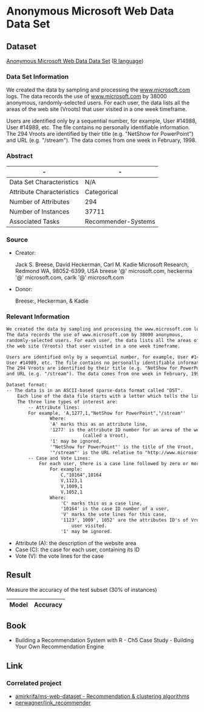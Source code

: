 # Anonymous Microsoft Web Data Data Set

## Dataset

[Anonymous Microsoft Web Data Data Set](https://archive.ics.uci.edu/ml/datasets/Anonymous+Microsoft+Web+Data)
([R language](https://rdrr.io/github/mhahsler/recommenderlab/man/MSWeb.html))

### Data Set Information

We created the data by sampling and processing the www.microsoft.com logs. The data records the use of www.microsoft.com by 38000 anonymous, randomly-selected users. For each user, the data lists all the areas of the web site (Vroots) that user visited in a one week timeframe.

Users are identified only by a sequential number, for example, User #14988, User #14989, etc. The file contains no personally identifiable information. The 294 Vroots are identified by their title (e.g. "NetShow for PowerPoint") and URL (e.g. "/stream"). The data comes from one week in February, 1998.

### Abstract

-|-
-|-
Data Set Characteristics |N/A
Attribute Characteristics|Categorical
Number of Attributes     |294
Number of Instances      |37711
Associated Tasks         |Recommender-Systems

### Source

* Creator:

    Jack S. Breese, David Heckerman, Carl M. Kadie
    Microsoft Research, Redmond WA, 98052-6399, USA
    breese '@' microsoft.com, heckerma '@' microsoft.com, carlk '@' microsoft.com

* Donor:

    Breese:, Heckerman, & Kadie

### Relevant Information

```txt
We created the data by sampling and processing the www.microsoft.com logs.
The data records the use of www.microsoft.com by 38000 anonymous,
randomly-selected users. For each user, the data lists all the areas of
the web site (Vroots) that user visited in a one week timeframe.

Users are identified only by a sequential number, for example, User #14988,
User #14989, etc. The file contains no personally identifiable information.
The 294 Vroots are identified by their title (e.g. "NetShow for PowerPoint")
and URL (e.g. "/stream"). The data comes from one week in February, 1998.

Dataset format:
-- The data is in an ASCII-based sparse-data format called "DST".
    Each line of the data file starts with a letter which tells the line's type.
    The three line types of interest are:
        -- Attribute lines:
        For example, 'A,1277,1,"NetShow for PowerPoint","/stream"'
                Where:
                'A' marks this as an attribute line,
                '1277' is the attribute ID number for an area of the website
                            (called a Vroot),
                '1' may be ignored,
                '"NetShow for PowerPoint"' is the title of the Vroot,
                '"/stream"' is the URL relative to "http://www.microsoft.com"
        -- Case and Vote Lines:
            For each user, there is a case line followed by zero or more vote lines.
                For example:
                    C,"10164",10164
                    V,1123,1
                    V,1009,1
                    V,1052,1
                Where:
                    'C' marks this as a case line,
                    '10164' is the case ID number of a user,
                    'V' marks the vote lines for this case,
                    '1123', 1009', 1052' are the attributes ID's of Vroots that a
                        user visited.
                    '1' may be ignored.
```

* Attribute (A): the description of the website area
* Case (C): the case for each user, containing its ID
* Vote (V): the vote lines for the case

## Result

Measure the accuracy of the test subset (30% of instances)

Model           |Accuracy
----------------|--------

## Book

* Building a Recommendation System with R - Ch5 Case Study - Building Your Own Recommendation Engine

## Link

### Correlated project

* [amirkrifa/ms-web-dataset - Recommendation & clustering algorithms](https://github.com/amirkrifa/ms-web-dataset)
* [perwagner/link_recommender](https://github.com/perwagner/link_recommender)
